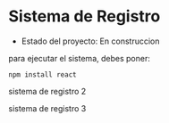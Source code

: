 <h1> Sistema de Registro </h1>

- Estado del proyecto: En construccion

para ejecutar el sistema, debes poner:

```npm install react```

sistema de registro 2

sistema de registro 3
